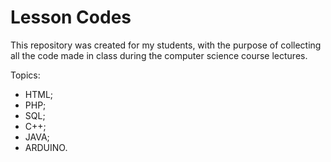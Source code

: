 # Lesson Codes
This repository was created for my students, with the purpose of collecting all the code made in class during the computer science course lectures. 

Topics: 
- HTML; 
- PHP; 
- SQL; 
- C++;
- JAVA;
- ARDUINO. 
